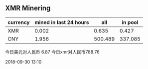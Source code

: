 ## XMR Minering

|currency|mined in last 24 hours|all|in pool|
|---|---|---|---|
|XMR|0.002|0.635|0.427|
|CNY|1.956|500.489|337.085|

今日美元对人民币 6.87	今日xmr对人民币788.76


2018-09-30 13:10